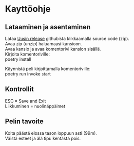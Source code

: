 # Kayttöohje  

## Lataaminen ja asentaminen  

Lataa [Uusin release](https://github.com/anleik/ot-harjoitus/releases/) githubista klikkaamalla source code (zip).  
Avaa zip (unzip) haluamaasi kansioon.  
Avaa kansio ja avaa komentorivi kansion sisällä.  
Kirjoita komentoriville:  
poetry install  

Käynnistä peli kirjoittamalla komentoriville:  
poetry run invoke start  

## Kontrollit  

ESC = Save and Exit  
Liikkuminen = nuolinäppäimet  


## Pelin tavoite  

Koita päästä elossa tason loppuun asti (99m).  
Väistä esteet ja älä tipu kentästä pois.  
